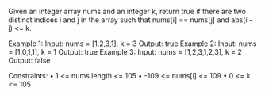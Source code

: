 Given an integer array nums and an integer k, return true if there are two distinct indices i and j in the array such that nums[i] == nums[j] and abs(i - j) <= k.
 
Example 1:
    Input: nums = [1,2,3,1], k = 3
    Output: true
Example 2:
    Input: nums = [1,0,1,1], k = 1
    Output: true
Example 3:
    Input: nums = [1,2,3,1,2,3], k = 2
    Output: false
 
Constraints:
• 1 <= nums.length <= 105
• -109 <= nums[i] <= 109
• 0 <= k <= 105